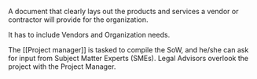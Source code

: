 A document that clearly lays out the products and services a vendor or contractor will provide for the organization. 

It has to include Vendors and Organization needs.

The [[Project manager]] is tasked to compile the SoW, and he/she can ask for input from Subject Matter Experts (SMEs). 
Legal Advisors overlook the project with the Project Manager. 
